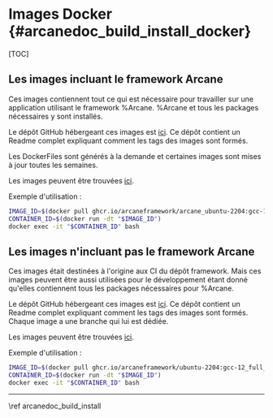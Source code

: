 # Images Docker {#arcanedoc_build_install_docker}

[TOC]

## Les images incluant le framework Arcane

Ces images contiennent tout ce qui est nécessaire pour travailler sur une application
utilisant le framework %Arcane. %Arcane et tous les packages nécessaires y sont installés.

Le dépôt GitHub hébergeant ces images est [ici](https://github.com/arcaneframework/containers).
Ce dépôt contient un Readme complet expliquant comment les tags des images sont formés.

Les DockerFiles sont générés à la demande et certaines images sont mises à jour toutes les semaines.

Les images peuvent être trouvées [ici](https://github.com/arcaneframework/containers/pkgs/container/arcane_ubuntu-2204).

Exemple d'utilisation :
```sh
IMAGE_ID=$(docker pull ghcr.io/arcaneframework/arcane_ubuntu-2204:gcc-12_full_release_latest)
CONTAINER_ID=$(docker run -dt "$IMAGE_ID")
docker exec -it "$CONTAINER_ID" bash
```

## Les images n'incluant pas le framework Arcane

Ces images était destinées à l'origine aux CI du dépôt framework. Mais ces images peuvent
être aussi utilisées pour le développement étant donné qu'elles contiennent tous les packages
nécessaires pour %Arcane.

Le dépôt GitHub hébergeant ces images est [ici](https://github.com/arcaneframework/framework-ci).
Ce dépôt contient un Readme complet expliquant comment les tags des images sont formés.
Chaque image a une branche qui lui est dédiée.

Les images peuvent être trouvées [ici](https://github.com/arcaneframework/framework-ci/pkgs/container/ubuntu-2204).

Exemple d'utilisation :
```sh
IMAGE_ID=$(docker pull ghcr.io/arcaneframework/ubuntu-2204:gcc-12_full_latest)
CONTAINER_ID=$(docker run -dt "$IMAGE_ID")
docker exec -it "$CONTAINER_ID" bash
```


____

<div class="section_buttons">
<span class="back_section_button">
\ref arcanedoc_build_install
</span>
</div>
